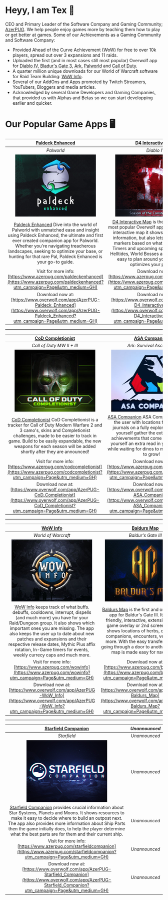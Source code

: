 # Heyy, I am Tex 👋
CEO and Primary Leader of the Software Company and Gaming Community; [AzerPUG](http://www.azerpug.com).
We help people enjoy games more by teaching them how to play or get better at games.
Some of our Achievements as a Gaming Community and Software Company:
- Provided Ahead of the Curve Achievement (WoW) for free to over 10k players, spread out over 3 expansions and 11 raids.
- Uploaded the first (and in most cases still most popular) Overwolf app for [Diablo IV](https://www.overwolf.com/app/AzerPUG-D4_Interactive_Map?utm_campaign=Page&utm_medium=GH), [Bladur's Gate 3](https://www.overwolf.com/app/AzerPUG-Baldurs_Map?utm_campaign=Page&utm_medium=GH), [Ark](https://www.overwolf.com/app/AzerPUG-ASA_Companion?utm_campaign=Page&utm_medium=GH), [Palworld](https://www.overwolf.com/app/AzerPUG-Paldeck_Enhanced?utm_campaign=Page&utm_medium=GH) and [Call of Duty](https://www.overwolf.com/app/AzerPUG-CoD_Completionist?utm_campaign=Page&utm_medium=GH).
- A quarter million unique downloads for our World of Warcraft software for Raid Team Building: [WoW Info](https://www.overwolf.com/app/AzerPUG-WoW_Info?utm_campaign=Page&utm_medium=GH).
- Several of our AddOns and Apps promoted by Twitch Streamers, YouTubers, Bloggers and media articles.
- Acknowledged by several Game Developers and Gaming Companies, that provided us with Alphas and Betas so we can start developping earlier and quicker.

# Our Popular Game Apps 🖥️
| [Paldeck Enhanced](https://www.overwolf.com/app/AzerPUG-Paldeck_Enhanced?utm_campaign=Page&utm_medium=GH) | [D4 Interactive Map](https://www.overwolf.com/app/AzerPUG-D4_Interactive_Map?utm_campaign=Page&utm_medium=GH) |
| :----: | :----: |
| *Palworld* | *Diablo IV* |
| [![](https://github.com/AzerPUG/AZP-Files/blob/main/OWStorePanels/PDE.jpg?raw=true "")](https://www.overwolf.com/app/AzerPUG-Paldeck_Enhanced?utm_campaign=Page&utm_medium=GH "") | [![](https://github.com/AzerPUG/AZP-Files/blob/main/OWStorePanels/D4IM.jpg?raw=true "")](https://www.overwolf.com/app/AzerPUG-D4_Interactive_Map?utm_campaign=Page&utm_medium=GH "") |
| [Paldeck Enhanced](https://www.overwolf.com/app/AzerPUG-Paldeck_Enhanced?utm_campaign=Page&utm_medium=GH) Dive into the world of Palworld with unmatched ease and insight using Paldeck Enhanced, the ultimate and first ever created companion app for Palworld. Whether you're navigating treacherous landscapes, seeking to optimize your base, or hunting for that rare Pal, Paldeck Enhanced is your go-to guide. | [D4 Interactive Map](https://www.overwolf.com/app/AzerPUG-D4_Interactive_Map?utm_campaign=Page&utm_medium=GH) is the first created and most popular Overwolf app for Diablo 4. As an interactive map it shows you all important information, but also lets you hide or filter markers based on what you want to see. Timers and upcoming spawn locations for Helltides, World Bosses and Legions make it easy to plan around your farming and optimizes your play time. |
| Visit for more info:<br/>[https://www.azerpug.com/paldeckenhanced](https://www.azerpug.com/paldeckenhanced?utm_campaign=Page&utm_medium=GH) | Download now at:<br/>[https://www.azerpug.com/d4interactivemap](https://www.azerpug.com/d4interactivemap?utm_campaign=Page&utm_medium=GH) |
| Download now at:<br/>[https://www.overwolf.com/app/AzerPUG-Paldeck_Enhanced](https://www.overwolf.com/app/AzerPUG-Paldeck_Enhanced?utm_campaign=Page&utm_medium=GH) | Download now at:<br/>[https://www.overwolf.com/app/AzerPUG-D4_Interactive_Map](https://www.overwolf.com/app/AzerPUG-D4_Interactive_Map?utm_campaign=Page&utm_medium=GH) |

<hr/>

| [CoD Completionist](https://www.overwolf.com/app/AzerPUG-CoD_Completionist?utm_campaign=Page&utm_medium=GH) | [ASA Companion](https://www.overwolf.com/app/AzerPUG-ASA_Companion?utm_campaign=Page&utm_medium=GH) |
| :----: | :----: |
| *Call of Duty MW II + III* | *Ark: Survival Ascended* |
| [![](https://github.com/AzerPUG/AZP-Files/blob/main/OWStorePanels/CoDC.jpg?raw=true "")](https://www.overwolf.com/app/AzerPUG-CoD_Completionist?utm_campaign=Page&utm_medium=GH) | [![](https://github.com/AzerPUG/AZP-Files/blob/main/OWStorePanels/ASAC.jpg?raw=true "")](https://www.overwolf.com/app/AzerPUG-ASA_Companion?utm_campaign=Page&utm_medium=GH) |
| [CoD Completionist](https://www.overwolf.com/app/AzerPUG-CoD_Completionist?utm_campaign=Page&utm_medium=GH) CoD Completionist is a tracker for Call of Duty Modern Warfare 2 and 3 camo's, skins and Completionist challenges, made to be easier to track in game. Build to be easily expandable, the new weapons for each season will be added shortly after they are announced! | [ASA Companion](https://www.overwolf.com/app/AzerPUG-ASA_Companion?utm_campaign=Page&utm_medium=GH) ASA Companion provides the user with locations for notes and journals on a fully explored map. Help yourself gather the extra XP or the achievements that come with it, or give yourself an extra read in your downtime while waiting for dinos to mature or cropse to grow! |
| Visit for more info:<br/>[https://www.azerpug.com/codcompletionist](https://www.azerpug.com/codcompletionist?utm_campaign=Page&utm_medium=GH) | Download now at:<br/>[https://www.azerpug.com/asacompanion](https://www.azerpug.com/asacompanion?utm_campaign=Page&utm_medium=GH) |
| Download now at:<br/>[https://www.overwolf.com/app/AzerPUG-CoD_Completionist](https://www.overwolf.com/app/AzerPUG-CoD_Completionist?utm_campaign=Page&utm_medium=GH) | Download now at:<br/>[https://www.overwolf.com/app/AzerPUG-ASA_Companion](https://www.overwolf.com/app/AzerPUG-ASA_Companion?utm_campaign=Page&utm_medium=GH) |

<hr/>

| [WoW Info](https://www.overwolf.com/app/AzerPUG-WoW_Info?utm_campaign=Page&utm_medium=GH) | [Baldurs Map](https://www.overwolf.com/app/AzerPUG-Baldurs_Map?utm_campaign=Page&utm_medium=GH) |
| :----: | :----: |
| *World of Warcraft* | *Baldur's Gate III* |
| [![](https://github.com/AzerPUG/AZP-Files/blob/main/OWStorePanels/WoWI.jpg?raw=true "")](https://www.overwolf.com/app/AzerPUG-WoW_Info?utm_campaign=Page&utm_medium=GH) | [![](https://github.com/AzerPUG/AZP-Files/blob/main/OWStorePanels/BGM.jpg?raw=true "")](https://www.overwolf.com/app/AzerPUG-Baldurs_Map?utm_campaign=Page&utm_medium=GH) |
| [WoW Info](https://www.overwolf.com/app/AzerPUG-WoW_Info?utm_campaign=Page&utm_medium=GH) keeps track of what buffs. debuffs, cooldowns, interrupt, dispells (and much more) you have for your Raid/Dungeon group. It also shows which important ones you are missing. The app also keeps the user up to date about new patches and expansions and their respective release dates, Mythic Plus affix rotation, In-Game timers for events, weekly currecy caps and much more. | [Baldurs Map](https://www.overwolf.com/app/AzerPUG-Baldurs_Map?utm_campaign=Page&utm_medium=GH) is the first and only Overwolf app for Baldur's Gate III. It is a user friendly, interactive, extensive map for game overlay or 2nd screen. The app shows locations of herbs, containers, companions, encounters, vendors and more. With the easy transfer locations, going through a door to another part of the map is made easy for navigation. | 
| Visit for more info:<br/>[https://www.azerpug.com/wowinfo](https://www.azerpug.com/wowinfo?utm_campaign=Page&utm_medium=GH) | Download now at:<br/>[https://www.azerpug.com/baldursmap](https://www.azerpug.com/baldursmap?utm_campaign=Page&utm_medium=GH) |
| Download now at:<br/>[https://www.overwolf.com/app/AzerPUG-WoW_Info](https://www.overwolf.com/app/AzerPUG-WoW_Info?utm_campaign=Page&utm_medium=GH) | Download now at:<br/>[https://www.overwolf.com/app/AzerPUG-Baldurs_Map](https://www.overwolf.com/app/AzerPUG-Baldurs_Map?utm_campaign=Page&utm_medium=GH) |

<hr/>

| [Starfield Companion](https://www.overwolf.com/app/AzerPUG-Starfield_Companion?utm_campaign=Page&utm_medium=GH) | *Unannounced* |
| :----: | :----: |
| *Starfield* | *Unannounced* |
| [![](https://github.com/AzerPUG/AZP-Files/blob/main/OWStorePanels/SFC.jpg?raw=true "")](https://www.overwolf.com/app/AzerPUG-Starfield_Companion?utm_campaign=Page&utm_medium=GH) |*Unannounced* |
| [Starfield Companion](https://www.overwolf.com/app/AzerPUG-Starfield_Companion?utm_campaign=Page&utm_medium=GH) provides crucial information about Star Systems, Planets and Moons. It shows resources to make it easy to decide where to build an outpost next. The app also provides more information about Ship Parts then the game initially does, to help the player determine what the best parts are for them and their current ship. | *Unannounced* |
| Visit for more info:<br/>[https://www.azerpug.com/starfieldcompanion](https://www.azerpug.com/starfieldcompanion?utm_campaign=Page&utm_medium=GH) | *Unannounced* |
| Download now at:<br/>[https://www.overwolf.com/app/AzerPUG-Starfield_Companion](https://www.overwolf.com/app/AzerPUG-Starfield_Companion?utm_campaign=Page&utm_medium=GH) | *Unannounced* |
